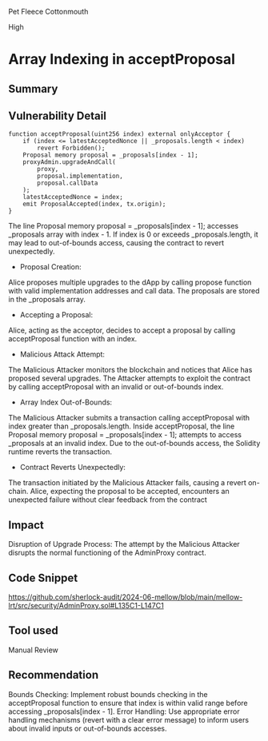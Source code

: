 Pet Fleece Cottonmouth

High

# Array Indexing in acceptProposal

## Summary

## Vulnerability Detail
```solidity
function acceptProposal(uint256 index) external onlyAcceptor {
    if (index <= latestAcceptedNonce || _proposals.length < index)
        revert Forbidden();
    Proposal memory proposal = _proposals[index - 1];
    proxyAdmin.upgradeAndCall(
        proxy,
        proposal.implementation,
        proposal.callData
    );
    latestAcceptedNonce = index;
    emit ProposalAccepted(index, tx.origin);
}
```
The line Proposal memory proposal = _proposals[index - 1]; accesses _proposals array with index - 1. If index is 0 or exceeds _proposals.length, it may lead to out-of-bounds access, causing the contract to revert unexpectedly.
- Proposal Creation:

Alice proposes multiple upgrades to the dApp by calling propose function with valid implementation addresses and call data.
The proposals are stored in the _proposals array.
- Accepting a Proposal:

Alice, acting as the acceptor, decides to accept a proposal by calling acceptProposal function with an index.
- Malicious Attack Attempt:

The Malicious Attacker monitors the blockchain and notices that Alice has proposed several upgrades.
The Attacker attempts to exploit the contract by calling acceptProposal with an invalid or out-of-bounds index.
- Array Index Out-of-Bounds:

The Malicious Attacker submits a transaction calling acceptProposal with index greater than _proposals.length.
Inside acceptProposal, the line Proposal memory proposal = _proposals[index - 1]; attempts to access _proposals at an invalid index.
Due to the out-of-bounds access, the Solidity runtime reverts the transaction.
- Contract Reverts Unexpectedly:

The transaction initiated by the Malicious Attacker fails, causing a revert on-chain.
Alice, expecting the proposal to be accepted, encounters an unexpected failure without clear feedback from the contract
## Impact
Disruption of Upgrade Process: The attempt by the Malicious Attacker disrupts the normal functioning of the AdminProxy contract.
## Code Snippet
https://github.com/sherlock-audit/2024-06-mellow/blob/main/mellow-lrt/src/security/AdminProxy.sol#L135C1-L147C1
## Tool used

Manual Review

## Recommendation
Bounds Checking: Implement robust bounds checking in the acceptProposal function to ensure that index is within valid range before accessing _proposals[index - 1].
Error Handling: Use appropriate error handling mechanisms (revert with a clear error message) to inform users about invalid inputs or out-of-bounds accesses.